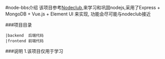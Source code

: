 #node-bbs介绍
该项目参考[Nodeclub](https://github.com/cnodejs/nodeclub),来学习和巩固nodejs,采用了Express + MongoDB + Vue.js + Element UI 来实现, 功能会尽可能与nodeclub接近

###项目目录

```
|backend  后端代码
|frontend 前端代码

```

###说明
  1.该项目仅用于学习

